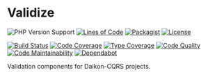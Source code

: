 # Validize

![PHP Version Support](https://badgen.net/packagist/php/daikon/validize?color=blue)
[![Lines of Code](https://badgen.net/codeclimate/loc/daikon-cqrs/validize)](https://codeclimate.com/github/daikon-cqrs/validize/code?sort=-loc)
[![Packagist](https://badgen.net/packagist/name/daikon/validize?color=blue)](https://packagist.org/packages/daikon/validize)
[![License](https://badgen.net/github/license/daikon-cqrs/validize)](https://github.com/daikon-cqrs/validize/blob/master/LICENSE)

[![Build Status](https://badgen.net/travis/daikon-cqrs/validize?label=build)](https://travis-ci.com/daikon-cqrs/validize)
[![Code Coverage](https://badgen.net/codecov/c/github/daikon-cqrs/validize)](https://codecov.io/gh/daikon-cqrs/validize)
[![Type Coverage](https://shepherd.dev/github/daikon-cqrs/validize/coverage.svg)](https://shepherd.dev/github/daikon-cqrs/validize)
[![Code Quality](https://img.shields.io/scrutinizer/quality/g/daikon-cqrs/validize/master)](https://scrutinizer-ci.com/g/daikon-cqrs/validize/?branch=master)
[![Code Maintainability](https://badgen.net/codeclimate/maintainability/daikon-cqrs/validize)](https://codeclimate.com/github/daikon-cqrs/validize)
[![Dependabot](https://badgen.net/github/dependabot/daikon-cqrs/validize)](https://github.com/daikon-cqrs/validize/network/updates)

Validation components for Daikon-CQRS projects.
